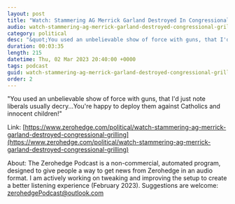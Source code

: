 ```yaml
---
layout: post
title: "Watch: Stammering AG Merrick Garland Destroyed In Congressional Grilling"
audio: watch-stammering-ag-merrick-garland-destroyed-congressional-grilling-0
category: political
desc: "&quot;You used an unbelievable show of force with guns, that I'd just note liberals usually decry...You're happy to deploy them against Catholics and innocent children!&quot;"
duration: 00:03:35
length: 215
datetime: Thu, 02 Mar 2023 20:40:00 +0000
tags: podcast
guid: watch-stammering-ag-merrick-garland-destroyed-congressional-grilling-0
order: 2
---
```

&quot;You used an unbelievable show of force with guns, that I'd just note liberals usually decry...You're happy to deploy them against Catholics and innocent children!&quot;

Link: [https://www.zerohedge.com/political/watch-stammering-ag-merrick-garland-destroyed-congressional-grilling](https://www.zerohedge.com/political/watch-stammering-ag-merrick-garland-destroyed-congressional-grilling)

About: The Zerohedge Podcast is a non-commercial, automated program, designed to give people a way to get news from Zerohedge in an audio format.  I am actively working on tweaking and improving the setup to create a better listening experience (February 2023).  Suggestions are welcome: [zerohedgePodcast@outlook.com](mailto:zerohedgePodcast@outlook.com)